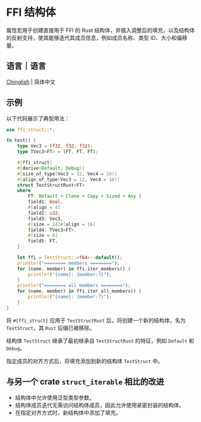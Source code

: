 # FFI 结构体

属性宏用于创建直接用于 FFI 的 Rust 结构体，并插入调整后的填充，以及结构体的反射支持，使其能够迭代其成员信息，例如成员名称、类型 ID、大小和偏移量。

## 语言｜语言

[Chinglish](Readme.md) | 简体中文

## 示例

以下代码展示了典型用法：

```Rust
use ffi_struct::*;

fn test() {
	type Vec3 = (f32, f32, f32);
	type TVec3<FT> = (FT, FT, FT);

	#[ffi_struct]
	#[derive(Default, Debug)]
	#[size_of_type(Vec3 = 12, Vec4 = 16)]
	#[align_of_type(Vec3 = 12, Vec4 = 16)]
	struct TestStructRust<FT>
	where
		FT: Default + Clone + Copy + Sized + Any {
		field1: bool,
		#[align = 4]
		field2: u32,
		field3: Vec3,
		#[size = 24]#[align = 16]
		field4: TVec3<FT>,
		#[size = 8]
		field5: FT,
	}

	let ffi = TestStruct::<f64>::default();
	println!("======== members ========");
	for (name, member) in ffi.iter_members() {
		println!("{name}: {member:?}");
	}
	println!("======== all members ========");
	for (name, member) in ffi.iter_all_members() {
		println!("{name}: {member:?}");
	}
}
```

将 `#[ffi_struct]` 应用于 `TestStructRust` 后，将创建一个新的结构体，名为 `TestStruct`，其 `Rust` 后缀已被移除。

结构体 `TestStruct` 继承了最初继承自 `TestStructRust` 的特征，例如 `Default` 和 `Debug`。

指定成员的对齐方式后，将填充添加到新的结构体 `TestStruct` 中。

## 与另一个 crate `struct_iterable` 相比的改进

* 结构体中允许使用泛型类型参数。
* 结构体成员迭代无需访问结构体成员，因此允许使用紧密封装的结构体。
* 在指定对齐方式时，新结构体中添加了填充。
